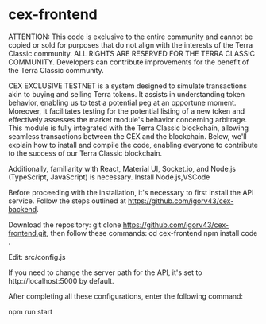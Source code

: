 # cex-frontend
ATTENTION: This code is exclusive to the entire community and cannot be copied or sold for purposes that do not align with the interests of the Terra Classic community. ALL RIGHTS ARE RESERVED FOR THE TERRA CLASSIC COMMUNITY. Developers can contribute improvements for the benefit of the Terra Classic community.

CEX EXCLUSIVE TESTNET is a system designed to simulate transactions akin to buying and selling Terra tokens. It assists in understanding token behavior, enabling us to test a potential peg at an opportune moment. Moreover, it facilitates testing for the potential listing of a new token and effectively assesses the market module's behavior concerning arbitrage. This module is fully integrated with the Terra Classic blockchain, allowing seamless transactions between the CEX and the blockchain. Below, we'll explain how to install and compile the code, enabling everyone to contribute to the success of our Terra Classic blockchain.

Additionally, familiarity with React, Material UI, Socket.io, and Node.js (TypeScript, JavaScript) is necessary. Install Node.js,VSCode

Before proceeding with the installation, it's necessary to first install the API service. Follow the steps outlined at https://github.com/igorv43/cex-backend.

Download the repository: git clone https://github.com/igorv43/cex-frontend.git, then follow these commands: cd cex-frontend npm install code .

Edit: src/config.js

If you need to change the server path for the API, it's set to http://localhost:5000 by default.

After completing all these configurations, enter the following command:

npm run start
